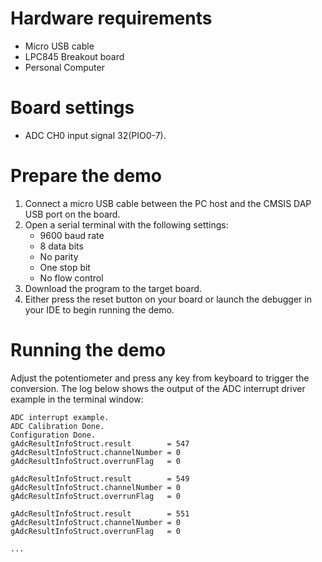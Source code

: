 Hardware requirements
=====================
- Micro USB cable
- LPC845 Breakout board
- Personal Computer

Board settings
==============
- ADC CH0 input signal 32(PIO0-7).

Prepare the demo
================
1.  Connect a micro USB cable between the PC host and the CMSIS DAP USB port on the board.
2.  Open a serial terminal with the following settings:
    - 9600 baud rate
    - 8 data bits
    - No parity
    - One stop bit
    - No flow control
3.  Download the program to the target board.
4.  Either press the reset button on your board or launch the debugger in your IDE to begin running the demo.

Running the demo
================
Adjust the potentiometer and press any key from keyboard to trigger the conversion.
The log below shows the output of the ADC interrupt driver example in the terminal window:
~~~~~~~~~~~~~~~~~~~~~~~~~~~~~~~~~~~
ADC interrupt example.
ADC Calibration Done.
Configuration Done.
gAdcResultInfoStruct.result        = 547
gAdcResultInfoStruct.channelNumber = 0
gAdcResultInfoStruct.overrunFlag   = 0

gAdcResultInfoStruct.result        = 549
gAdcResultInfoStruct.channelNumber = 0
gAdcResultInfoStruct.overrunFlag   = 0

gAdcResultInfoStruct.result        = 551
gAdcResultInfoStruct.channelNumber = 0
gAdcResultInfoStruct.overrunFlag   = 0

...
~~~~~~~~~~~~~~~~~~~~~~~~~~~~~~~~~~~
